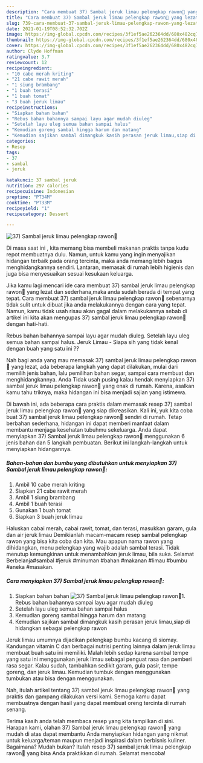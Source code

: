 ```yaml
---
description: "Cara membuat 37) Sambal jeruk limau pelengkap rawon💋 yang lezat Untuk Jualan"
title: "Cara membuat 37) Sambal jeruk limau pelengkap rawon💋 yang lezat Untuk Jualan"
slug: 739-cara-membuat-37-sambal-jeruk-limau-pelengkap-rawon-yang-lezat-untuk-jualan
date: 2021-01-19T08:52:32.702Z
image: https://img-global.cpcdn.com/recipes/3f1ef5ae262364dd/680x482cq70/37-sambal-jeruk-limau-pelengkap-rawon💋-foto-resep-utama.jpg
thumbnail: https://img-global.cpcdn.com/recipes/3f1ef5ae262364dd/680x482cq70/37-sambal-jeruk-limau-pelengkap-rawon💋-foto-resep-utama.jpg
cover: https://img-global.cpcdn.com/recipes/3f1ef5ae262364dd/680x482cq70/37-sambal-jeruk-limau-pelengkap-rawon💋-foto-resep-utama.jpg
author: Clyde Hoffman
ratingvalue: 3.7
reviewcount: 12
recipeingredient:
- "10 cabe merah kriting"
- "21 cabe rawit merah"
- "1 siung brambang"
- "1 buah terasi"
- "1 buah tomat"
- "3 buah jeruk limau"
recipeinstructions:
- "Siapkan bahan bahan"
- "Rebus bahan bahannya sampai layu agar mudah diuleg"
- "Setelah layu uleg semua bahan sampai halus"
- "Kemudian goreng sambal hingga harum dan matang"
- "Kemudian sajikan sambal dimangkuk kasih perasan jeruk limau,siap di hidangkan sebagai pelengkap rawon"
categories:
- Resep
tags:
- 37
- sambal
- jeruk

katakunci: 37 sambal jeruk 
nutrition: 297 calories
recipecuisine: Indonesian
preptime: "PT34M"
cooktime: "PT33M"
recipeyield: "1"
recipecategory: Dessert

---
```



![37) Sambal jeruk limau pelengkap rawon💋](https://img-global.cpcdn.com/recipes/3f1ef5ae262364dd/680x482cq70/37-sambal-jeruk-limau-pelengkap-rawon💋-foto-resep-utama.jpg)

Di masa  saat ini , kita memang bisa membeli makanan praktis tanpa kudu repot membuatnya dulu. Namun, untuk kamu yang ingin menyajikan hidangan terbaik pada orang tercinta, maka anda memang lebih bagus menghidangkannya sendiri. Lantaran, memasak di rumah lebih higienis dan juga bisa menyesuaikan sesuai kesukaan keluarga.

Jika kamu lagi mencari ide cara membuat 37) sambal jeruk limau pelengkap rawon💋 yang lezat dan sederhana,maka anda sudah berada di tempat yang tepat. Cara membuat 37) sambal jeruk limau pelengkap rawon💋  sebenarnya tidak sulit untuk dibuat jika anda melakukannya dengan cara yang tepat. Namun, kamu tidak usah risau akan gagal dalam melakukannya 
sebab di artikel ini kita akan mengupas 37) sambal jeruk limau pelengkap rawon💋 dengan hati-hati.  

Rebus bahan bahannya sampai layu agar mudah diuleg. Setelah layu uleg semua bahan sampai halus. Jeruk Limau - Siapa sih yang tidak kenal dengan buah yang satu ini ??

Nah bagi anda yang mau memasak 37) sambal jeruk limau pelengkap rawon💋 yang lezat, ada beberapa langkah yang dapat dilakukan, mulai dari memilih jenis bahan, lalu pemilihan bahan segar, sampai cara membuat dan menghidangkannya. Anda Tidak usah pusing kalau hendak menyiapkan 37) sambal jeruk limau pelengkap rawon💋 yang enak di rumah. Karena, asalkan kamu  tahu triknya, maka hidangan ini bisa menjadi sajian yang istimewa.

Di bawah ini, ada beberapa cara praktis  dalam memasak resep 37) sambal jeruk limau pelengkap rawon💋 yang siap dikreasikan. Kali ini, yuk kita coba buat 37) sambal jeruk limau pelengkap rawon💋 sendiri di rumah. Tetap berbahan sederhana, hidangan ini dapat memberi manfaat dalam membantu menjaga kesehatan tubuhmu sekeluarga. Anda dapat menyiapkan 37) Sambal jeruk limau pelengkap rawon💋 menggunakan 6 jenis bahan dan 5 langkah pembuatan. Berikut ini langkah-langkah untuk menyiapkan hidangannya.

<!--inarticleads1-->

##### Bahan-bahan dan bumbu yang dibutuhkan untuk menyiapkan 37) Sambal jeruk limau pelengkap rawon💋:

1. Ambil 10 cabe merah kriting
1. Siapkan 21 cabe rawit merah
1. Ambil 1 siung brambang
1. Ambil 1 buah terasi
1. Gunakan 1 buah tomat
1. Siapkan 3 buah jeruk limau


Haluskan cabai merah, cabai rawit, tomat, dan terasi, masukkan garam, gula dan air jeruk limau Demikianlah macam-macam resep sambal pelengkap rawon yang bisa kita coba dan kita. Mau apapun nama rawon yang dihidangkan, menu pelengkap yang wajib adalah sambal terasi. Tidak menutup kemungkinan untuk menambahkan jeruk limau, bila suka. Selamat Berbelanja#sambal #jeruk #minuman #bahan #makanan #limau #bumbu #aneka #masakan. 

<!--inarticleads2-->

##### Cara menyiapkan 37) Sambal jeruk limau pelengkap rawon💋:

1. Siapkan bahan bahan
<img src="https://img-global.cpcdn.com/steps/466a7e14a0f83ad5/160x128cq70/37-sambal-jeruk-limau-pelengkap-rawon💋-langkah-memasak-1-foto.jpg" alt="37) Sambal jeruk limau pelengkap rawon💋">1. Rebus bahan bahannya sampai layu agar mudah diuleg
1. Setelah layu uleg semua bahan sampai halus
1. Kemudian goreng sambal hingga harum dan matang
1. Kemudian sajikan sambal dimangkuk kasih perasan jeruk limau,siap di hidangkan sebagai pelengkap rawon


Jeruk limau umumnya dijadikan pelengkap bumbu kacang di siomay. Kandungan vitamin C dan berbagai nutrisi penting lainnya dalam jeruk limau membuat buah satu ini memiliki. Malah lebih sedap karena sambal tempe yang satu ini menggunakan jeruk limau sebagai penguat rasa dan pemberi rasa segar. Kalau sudah, tambahkan sedikit garam, gula pasir, tempe goreng, dan jeruk limau. Kemudian tumbuk dengan menggunakan tumbukan atau bisa dengan menggunakan. 

Nah, itulah artikel tentang  37) sambal jeruk limau pelengkap rawon💋  yang praktis dan gampang dilakukan versi kami. Semoga kamu dapat membuatnya dengan hasil yang dapat membuat oreng tercinta di rumah senang. 

Terima kasih anda telah membaca resep yang kita tampilkan di sini. Harapan kami, olahan  37) Sambal jeruk limau pelengkap rawon💋 yang mudah di atas dapat membantu Anda menyiapkan hidangan yang nikmat untuk keluarga/teman maupun menjadi inspirasi dalam berbisnis kuliner. Bagaimana? Mudah bukan? Itulah resep 37) sambal jeruk limau pelengkap rawon💋 yang bisa Anda praktikkan di rumah. Selamat mencoba!

